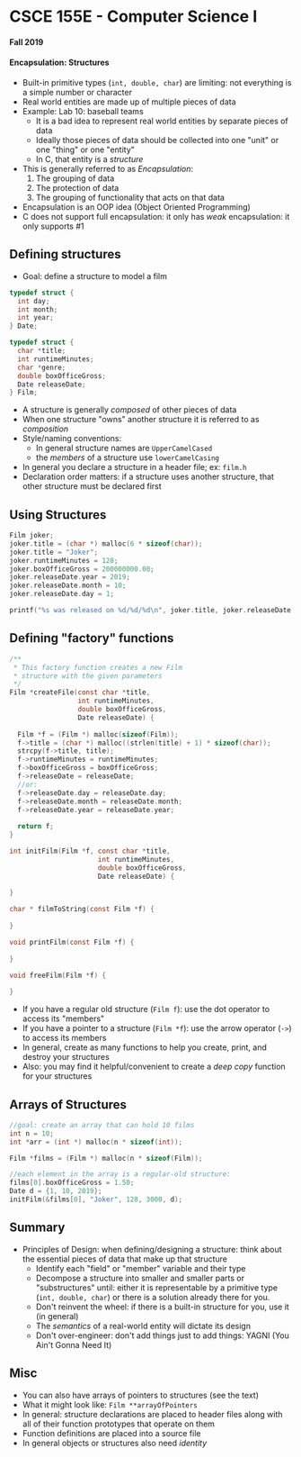
# CSCE 155E - Computer Science I
#### Fall 2019
#### Encapsulation: Structures

* Built-in primitive types (`int, double, char`) are limiting: not everything is a simple number or character
* Real world entities are made up of multiple pieces of data
* Example: Lab 10: baseball teams
  * It is a bad idea to represent real world entities by separate pieces of data
  * Ideally those pieces of data should be collected into one "unit" or one "thing" or one "entity"
  * In C, that entity is a *structure*
* This is generally referred to as *Encapsulation*:
  1. The grouping of data
  2. The protection of data
  3. The grouping of functionality that acts on that data
* Encapsulation is an OOP idea (Object Oriented Programming)
* C does not support full encapsulation: it only has *weak* encapsulation: it only supports #1

## Defining structures

* Goal: define a structure to model a film

```c
typedef struct {
  int day;
  int month;
  int year;
} Date;

typedef struct {
  char *title;
  int runtimeMinutes;
  char *genre;
  double boxOfficeGross;
  Date releaseDate;
} Film;
```

* A structure is generally *composed* of other pieces of data
* When one structure "owns" another structure it is referred to as *composition*
* Style/naming conventions:
  * In general structure names are `UpperCamelCased`
  * the *members* of a structure use `lowerCamelCasing`
* In general you declare a structure in a header file; ex: `film.h`
* Declaration order matters: if a structure uses another structure, that other structure must be declared first

## Using Structures

```c
Film joker;
joker.title = (char *) malloc(6 * sizeof(char));
joker.title = "Joker";
joker.runtimeMinutes = 128;
joker.boxOfficeGross = 200000000.00;
joker.releaseDate.year = 2019;
joker.releaseDate.month = 10;
joker.releaseDate.day = 1;

printf("%s was released on %d/%d/%d\n", joker.title, joker.releaseDate.year, joker.releaseDate.month, joker.releaseDate.day);
```

## Defining "factory" functions

```c
/**
 * This factory function creates a new Film
 * structure with the given parameters
 */
Film *createFile(const char *title, 
                 int runtimeMinutes, 
                 double boxOfficeGross, 
                 Date releaseDate) {
  
  Film *f = (Film *) malloc(sizeof(Film));
  f->title = (char *) malloc((strlen(title) + 1) * sizeof(char));
  strcpy(f->title, title);
  f->runtimeMinutes = runtimeMinutes;
  f->boxOfficeGross = boxOfficeGross;
  f->releaseDate = releaseDate;
  //or:
  f->releaseDate.day = releaseDate.day;
  f->releaseDate.month = releaseDate.month;
  f->releaseDate.year = releaseDate.year;
  
  return f;
}

int initFilm(Film *f, const char *title, 
                      int runtimeMinutes, 
                      double boxOfficeGross, 
                      Date releaseDate) {
  
}

char * filmToString(const Film *f) {
  
}

void printFilm(const Film *f) {
  
}

void freeFilm(Film *f) {
  
}
```

* If you have a regular old structure (`Film f`): use the dot operator to access its "members"
* If you have a pointer to a structure (`Film *f`): use the arrow operator (`->`) to access its members
* In general, create as many functions to help you create, print, and destroy your structures
* Also: you may find it helpful/convenient to create a *deep copy* function for your structures

## Arrays of Structures

```c
//goal: create an array that can hold 10 films
int n = 10;
int *arr = (int *) malloc(n * sizeof(int));

Film *films = (Film *) malloc(n * sizeof(Film));

//each element in the array is a regular-old structure:
films[0].boxOfficeGross = 1.50;
Date d = {1, 10, 2019};
initFilm(&films[0], "Joker", 128, 3000, d);
```

## Summary

* Principles of Design: when defining/designing a structure: think about the essential pieces of data that make up that structure
  * Identify each "field" or "member" variable and their type
  * Decompose a structure into smaller and smaller parts or "substructures" until: either it is representable by a primitive type (`int, double, char`) or there is a solution already there for you.
  * Don't reinvent the wheel: if there is a built-in structure for you, use it (in general)
  * The *semantics* of a real-world entity will dictate its design
  * Don't over-engineer: don't add things just to add things: YAGNI (You Ain't Gonna Need It)
  
## Misc

* You can also have arrays of pointers to structures (see the text)
* What it might look like: `Film **arrayOfPointers`
* In general: structure declarations are placed to header files along with all of their function prototypes that operate on them
* Function definitions are placed into a source file
* In general objects or structures also need *identity* 
  
  
